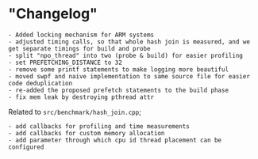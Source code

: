 # "Changelog"

    - Added locking mechanism for ARM systems
    - adjusted timing calls, so that whole hash join is measured, and we get separate timings for build and probe
    - split "npo_thread" into two (probe & build) for easier profiling
    - set PREFETCHING_DISTANCE to 32
    - remove some printf statements to make logging more beautiful
    - moved swpf and naive implementation to same source file for easier code deduplication
    - re-added the proposed prefetch statements to the build phase
    - fix mem leak by destroying pthread attr

Related to `src/benchmark/hash_join.cpp`;

    - add callbacks for profiling and time measurements
    - add callbacks for custom memory allocation
    - add parameter through which cpu id thread placement can be configured


